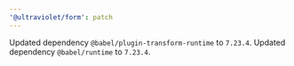 ```yaml
---
'@ultraviolet/form': patch
---
```


Updated dependency `@babel/plugin-transform-runtime` to `7.23.4`.
Updated dependency `@babel/runtime` to `7.23.4`.
